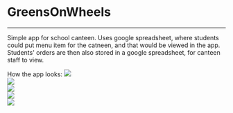 # GreensOnWheels
----------------

Simple app for school canteen. Uses google spreadsheet, where students could put
menu item for the catneen, and that would be viewed in the app. Students' orders
are then also stored in a google spreadsheet, for canteen staff to view.

How the app looks:
<img src="images/home.png"><br/>
<img src="images/sign-in.png"><br/>
<img src="images/menu.png"><br/>
<img src="images/order sending.png"><br/>
<img src="images/order sent.png"><br/>
